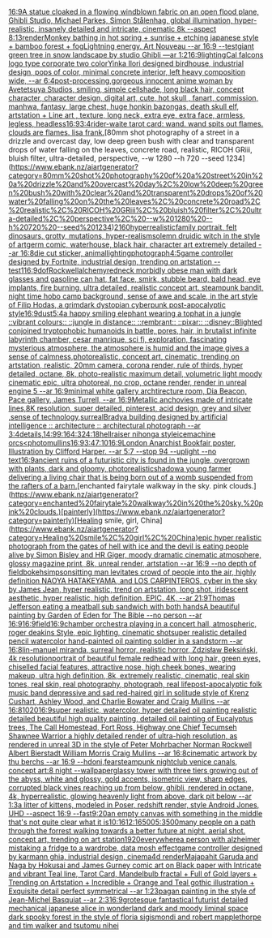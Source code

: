 [16:9](https://www.ebank.nz/aiartgenerator?category=16%3A9)[A statue cloaked in a flowing windblown fabric on an open flood plane, Ghibli Studio, Michael Parkes, Simon Stålenhag, global illumination, hyper-realistic, insanely detailed and intricate, cinematic 8k --aspect 8:13](https://www.ebank.nz/aiartgenerator?category=A%20statue%20cloaked%20in%20a%20flowing%20windblown%20fabric%20on%20an%20open%20flood%20plane%2C%20Ghibli%20Studio%2C%20Michael%20Parkes%2C%20Simon%20St%C3%A5lenhag%2C%20global%20illumination%2C%20hyper-realistic%2C%20insanely%20detailed%20and%20intricate%2C%20cinematic%208k%20--aspect%208%3A13)[render](https://www.ebank.nz/aiartgenerator?category=render)[Monkey bathing in hot spring + sunrise + etching japanese style + bamboo forest + fog](https://www.ebank.nz/aiartgenerator?category=Monkey%20bathing%20in%20hot%20spring%20%2B%20sunrise%20%2B%20etching%20japanese%20style%20%2B%20bamboo%20forest%20%2B%20fog)[Lightning energy. Art Nouveau --ar 16:9 --test](https://www.ebank.nz/aiartgenerator?category=Lightning%20energy.%20Art%20Nouveau%20--ar%2016%3A9%20--test)[giant green tree in snow landscape by studio Ghibli —ar 1:2](https://www.ebank.nz/aiartgenerator?category=giant%20green%20tree%20in%20snow%20landscape%20by%20studio%20Ghibli%20%E2%80%94ar%201%3A2)[16:9](https://www.ebank.nz/aiartgenerator?category=16%3A9)[lighting](https://www.ebank.nz/aiartgenerator?category=lighting)[Cal falcons logo type corporate two color](https://www.ebank.nz/aiartgenerator?category=Cal%20falcons%20logo%20type%20corporate%20two%20color)[Yinka Ilori designed birdhouse, industrial design, pops of color, minimal concrete interior, left heavy composition wide, --ar 6:4](https://www.ebank.nz/aiartgenerator?category=Yinka%20Ilori%20designed%20birdhouse%2C%20industrial%20design%2C%20pops%20of%20color%2C%20minimal%20concrete%20interior%2C%20left%20heavy%20composition%20wide%2C%20--ar%206%3A4)[post-processing,](https://www.ebank.nz/aiartgenerator?category=post-processing%2C)[gorgeous innocent anime woman by Avetetsuya Studios, smiling, simple cellshade, long black  hair, concept character, character design, digital art, cute, hot skull , fanart, commission, manhwa, fantasy, large chest, huge honkin bazongas, death skull elf, artstation  +  Line art , texture, long neck, extra eye, extra face, armless, legless, headless](https://www.ebank.nz/aiartgenerator?category=gorgeous%20innocent%20anime%20woman%20by%20Avetetsuya%20Studios%2C%20smiling%2C%20simple%20cellshade%2C%20long%20black%20%20hair%2C%20concept%20character%2C%20character%20design%2C%20digital%20art%2C%20cute%2C%20hot%20skull%20%2C%20fanart%2C%20commission%2C%20manhwa%2C%20fantasy%2C%20large%20chest%2C%20huge%20honkin%20bazongas%2C%20death%20skull%20elf%2C%20artstation%20%20%2B%20%20Line%20art%20%2C%20texture%2C%20long%20neck%2C%20extra%20eye%2C%20extra%20face%2C%20armless%2C%20legless%2C%20headless)[16:9](https://www.ebank.nz/aiartgenerator?category=16%3A9)[3:4](https://www.ebank.nz/aiartgenerator?category=3%3A4)[rider-waite tarot card: wand. wand spits out flames. clouds are flames. lisa frank.](https://www.ebank.nz/aiartgenerator?category=rider-waite%20tarot%20card%3A%20wand.%20wand%20spits%20out%20flames.%20clouds%20are%20flames.%20lisa%20frank.)[80mm shot photography of a street in a drizzle and overcast day, low deep green bush with clear and transparent drops of water falling on the leaves, concrete road, realistic, RICOH GRiii, bluish filter, ultra-detailed, perspective, --w 1280 --h 720 --seed 1234](https://www.ebank.nz/aiartgenerator?category=80mm%20shot%20photography%20of%20a%20street%20in%20a%20drizzle%20and%20overcast%20day%2C%20low%20deep%20green%20bush%20with%20clear%20and%20transparent%20drops%20of%20water%20falling%20on%20the%20leaves%2C%20concrete%20road%2C%20realistic%2C%20RICOH%20GRiii%2C%20bluish%20filter%2C%20ultra-detailed%2C%20perspective%2C%20--w%201280%20--h%20720%20--seed%201234)[2160](https://www.ebank.nz/aiartgenerator?category=2160)[hyperrealistic](https://www.ebank.nz/aiartgenerator?category=hyperrealistic)[family portrait, felt dinosaurs, grotty, mutations, hyper-realism](https://www.ebank.nz/aiartgenerator?category=family%20portrait%2C%20felt%20dinosaurs%2C%20grotty%2C%20mutations%2C%20hyper-realism)[solemn druidic witch in the style of artgerm comic, waterhouse, black hair, character art extremely detailed --ar 16:8](https://www.ebank.nz/aiartgenerator?category=solemn%20druidic%20witch%20in%20the%20style%20of%20artgerm%20comic%2C%20waterhouse%2C%20black%20hair%2C%20character%20art%20extremely%20detailed%20--ar%2016%3A8)[die cut sticker, animal](https://www.ebank.nz/aiartgenerator?category=die%20cut%20sticker%2C%20animal)[lighting](https://www.ebank.nz/aiartgenerator?category=lighting)[photograph](https://www.ebank.nz/aiartgenerator?category=photograph)[4:5](https://www.ebank.nz/aiartgenerator?category=4%3A5)[game controller designed by Fortnite, industrial design, trending on artstation -- test](https://www.ebank.nz/aiartgenerator?category=game%20controller%20designed%20by%20Fortnite%2C%20industrial%20design%2C%20trending%20on%20artstation%20--%20test)[1](https://www.ebank.nz/aiartgenerator?category=1)[16:9](https://www.ebank.nz/aiartgenerator?category=16%3A9)[dof](https://www.ebank.nz/aiartgenerator?category=dof)[Rockwell](https://www.ebank.nz/aiartgenerator?category=Rockwell)[alchemy](https://www.ebank.nz/aiartgenerator?category=alchemy)[redneck morbidly obese man with dark glasses and gasoline can hat, fat face, smirk, stubble beard, bald head, eye implants, fire burning, ultra detailed, realistic concept art. steampunk bandit, night time hobo camp background, sense of awe and scale, in the art style of Filip Hodas, a grimdark dystopian cyberpunk post-apocalyptic style](https://www.ebank.nz/aiartgenerator?category=redneck%20morbidly%20obese%20man%20with%20dark%20glasses%20and%20gasoline%20can%20hat%2C%20fat%20face%2C%20smirk%2C%20stubble%20beard%2C%20bald%20head%2C%20eye%20implants%2C%20fire%20burning%2C%20ultra%20detailed%2C%20realistic%20concept%20art.%20steampunk%20bandit%2C%20night%20time%20hobo%20camp%20background%2C%20sense%20of%20awe%20and%20scale%2C%20in%20the%20art%20style%20of%20Filip%20Hodas%2C%20a%20grimdark%20dystopian%20cyberpunk%20post-apocalyptic%20style)[16:9](https://www.ebank.nz/aiartgenerator?category=16%3A9)[dust](https://www.ebank.nz/aiartgenerator?category=dust)[](https://www.ebank.nz/aiartgenerator?category=)[5:4](https://www.ebank.nz/aiartgenerator?category=5%3A4)[a happy smiling elephant wearing a tophat in a jungle ::vibrant colours:: ::jungle in distance:: ::rembrant:: ::pixar:: ::disney::](https://www.ebank.nz/aiartgenerator?category=a%20happy%20smiling%20elephant%20wearing%20a%20tophat%20in%20a%20jungle%20%3A%3Avibrant%20colours%3A%3A%20%3A%3Ajungle%20in%20distance%3A%3A%20%3A%3Arembrant%3A%3A%20%3A%3Apixar%3A%3A%20%3A%3Adisney%3A%3A)[Blighted conjoined tryptophobic humanoids in battle, pores, hair, in brutalist infinite labyrinth chamber, cesar manrique, sci fi, exploration, fascinating mysterious atmosphere, the atmosphere is humid and the image gives a sense of calmness,photorealistic, concept art, cinematic, trending on artstation, realistic, 20mm camera, corona render, rule of thirds, hyper detailed, octane, 8k, photo-realistic maximum detail, volumetric light moody cinematic epic, ultra photoreal, no crop,  octane render, render in unreal engine 5 --ar 16:9](https://www.ebank.nz/aiartgenerator?category=Blighted%20conjoined%20tryptophobic%20humanoids%20in%20battle%2C%20pores%2C%20hair%2C%20in%20brutalist%20infinite%20labyrinth%20chamber%2C%20cesar%20manrique%2C%20sci%20fi%2C%20exploration%2C%20fascinating%20mysterious%20atmosphere%2C%20the%20atmosphere%20is%20humid%20and%20the%20image%20gives%20a%20sense%20of%20calmness%2Cphotorealistic%2C%20concept%20art%2C%20cinematic%2C%20trending%20on%20artstation%2C%20realistic%2C%2020mm%20camera%2C%20corona%20render%2C%20rule%20of%20thirds%2C%20hyper%20detailed%2C%20octane%2C%208k%2C%20photo-realistic%20maximum%20detail%2C%20volumetric%20light%20moody%20cinematic%20epic%2C%20ultra%20photoreal%2C%20no%20crop%2C%20%20octane%20render%2C%20render%20in%20unreal%20engine%205%20--ar%2016%3A9)[minimal white gallery archtirecture room, Dia Beacon, Pace gallery, James Turrell, --ar 16:9](https://www.ebank.nz/aiartgenerator?category=minimal%20white%20gallery%20archtirecture%20room%2C%20Dia%20Beacon%2C%20Pace%20gallery%2C%20James%20Turrell%2C%20--ar%2016%3A9)[Metallic anchovies made of intricate lines,8K resolution, super detailed, pinterest, acid design, grey and silver ,sense of technology,surreal](https://www.ebank.nz/aiartgenerator?category=Metallic%20anchovies%20made%20of%20intricate%20lines%2C8K%20resolution%2C%20super%20detailed%2C%20pinterest%2C%20acid%20design%2C%20grey%20and%20silver%20%2Csense%20of%20technology%2Csurreal)[Brady](https://www.ebank.nz/aiartgenerator?category=Brady)[a building designed by artificial intelligence :: architecture :: architectural photograph --ar 3:4](https://www.ebank.nz/aiartgenerator?category=a%20building%20designed%20by%20artificial%20intelligence%20%3A%3A%20architecture%20%3A%3A%20architectural%20photograph%20--ar%203%3A4)[details,](https://www.ebank.nz/aiartgenerator?category=details%2C)[14:9](https://www.ebank.nz/aiartgenerator?category=14%3A9)[9:16](https://www.ebank.nz/aiartgenerator?category=9%3A16)[4:3](https://www.ebank.nz/aiartgenerator?category=4%3A3)[24:18](https://www.ebank.nz/aiartgenerator?category=24%3A18)[hellraiser nihonga style](https://www.ebank.nz/aiartgenerator?category=hellraiser%20nihonga%20style)[ice](https://www.ebank.nz/aiartgenerator?category=ice)[machine orcs](https://www.ebank.nz/aiartgenerator?category=machine%20orcs)[<photo](https://www.ebank.nz/aiartgenerator?category=%3Cphoto)[mullins](https://www.ebank.nz/aiartgenerator?category=mullins)[16:9](https://www.ebank.nz/aiartgenerator?category=16%3A9)[3:4](https://www.ebank.nz/aiartgenerator?category=3%3A4)[7:10](https://www.ebank.nz/aiartgenerator?category=7%3A10)[16:9](https://www.ebank.nz/aiartgenerator?category=16%3A9)[London Anarchist Bookfair poster,  Illustration by Clifford Harper. --ar 5:7 --stop 94 --uplight --no text](https://www.ebank.nz/aiartgenerator?category=London%20Anarchist%20Bookfair%20poster%2C%20%20Illustration%20by%20Clifford%20Harper.%20--ar%205%3A7%20--stop%2094%20--uplight%20--no%20text)[16:9](https://www.ebank.nz/aiartgenerator?category=16%3A9)[ancient ruins of a futuristic city is found in the jungle, overgrown with plants, dark and gloomy, photorealistic](https://www.ebank.nz/aiartgenerator?category=ancient%20ruins%20of%20a%20futuristic%20city%20is%20found%20in%20the%20jungle%2C%20overgrown%20with%20plants%2C%20dark%20and%20gloomy%2C%20photorealistic)[shadow](https://www.ebank.nz/aiartgenerator?category=shadow)[a young farmer delivering a living chair that is  being born out of a womb suspended from the rafters of a barn.](https://www.ebank.nz/aiartgenerator?category=a%20young%20farmer%20delivering%20a%20living%20chair%20that%20is%20%20being%20born%20out%20of%20a%20womb%20suspended%20from%20the%20rafters%20of%20a%20barn.)[enchanted fairytale walkway in the sky. pink clouds.](https://www.ebank.nz/aiartgenerator?category=enchanted%20fairytale%20walkway%20in%20the%20sky.%20pink%20clouds.)[painterly](https://www.ebank.nz/aiartgenerator?category=painterly)[Healing smile, girl, China](https://www.ebank.nz/aiartgenerator?category=Healing%20smile%2C%20girl%2C%20China)[epic hyper realistic photograph from the gates of hell with ice and the devil is eating people alive by Simon Bisley and HR Giger, moody dramatic cinematic atmosphere, glossy magazine print, 8k, unreal render, artstation --ar 16:9 --no depth of field](https://www.ebank.nz/aiartgenerator?category=epic%20hyper%20realistic%20photograph%20from%20the%20gates%20of%20hell%20with%20ice%20and%20the%20devil%20is%20eating%20people%20alive%20by%20Simon%20Bisley%20and%20HR%20Giger%2C%20moody%20dramatic%20cinematic%20atmosphere%2C%20glossy%20magazine%20print%2C%208k%2C%20unreal%20render%2C%20artstation%20--ar%2016%3A9%20--no%20depth%20of%20field)[bokeh](https://www.ebank.nz/aiartgenerator?category=bokeh)[simpson](https://www.ebank.nz/aiartgenerator?category=simpson)[sitting man levitates crowd of people into the air, highly definition NAOYA HATAKEYAMA, and LOS CARPINTEROS, cyber in the sky by James Jean, hyper realistic, trend on artstation, long shot, iridescent aesthetic, hyper realistic, high definition, EPIC, 4K, --ar 21:9](https://www.ebank.nz/aiartgenerator?category=sitting%20man%20levitates%20crowd%20of%20people%20into%20the%20air%2C%20highly%20definition%20NAOYA%20HATAKEYAMA%2C%20and%20LOS%20CARPINTEROS%2C%20cyber%20in%20the%20sky%20by%20James%20Jean%2C%20hyper%20realistic%2C%20trend%20on%20artstation%2C%20long%20shot%2C%20iridescent%20aesthetic%2C%20hyper%20realistic%2C%20high%20definition%2C%20EPIC%2C%204K%2C%20--ar%2021%3A9)[Thomas Jefferson eating a meatball sub sandwich with both hands](https://www.ebank.nz/aiartgenerator?category=Thomas%20Jefferson%20eating%20a%20meatball%20sub%20sandwich%20with%20both%20hands)[A beautiful painting by Garden of Eden for The Bible --no person --ar 16:9](https://www.ebank.nz/aiartgenerator?category=A%20beautiful%20painting%20by%20Garden%20of%20Eden%20for%20The%20Bible%20--no%20person%20--ar%2016%3A9)[16:9](https://www.ebank.nz/aiartgenerator?category=16%3A9)[field](https://www.ebank.nz/aiartgenerator?category=field)[16:9](https://www.ebank.nz/aiartgenerator?category=16%3A9)[chamber orchestra playing in a concert hall, atmospheric, roger deakins Style, epic lighting, cinematic shotsuper realistic detailed pencil watercolor hand-painted oil painting soldier in a sandstorm --ar 16:8](https://www.ebank.nz/aiartgenerator?category=chamber%20orchestra%20playing%20in%20a%20concert%20hall%2C%20atmospheric%2C%20roger%20deakins%20Style%2C%20epic%20lighting%2C%20cinematic%20shotsuper%20realistic%20detailed%20pencil%20watercolor%20hand-painted%20oil%20painting%20soldier%20in%20a%20sandstorm%20--ar%2016%3A8)[lin-manuel miranda, surreal horror, realistic horror, Zdzisław Beksiński, 4k resolution](https://www.ebank.nz/aiartgenerator?category=lin-manuel%20miranda%2C%20surreal%20horror%2C%20realistic%20horror%2C%20Zdzis%C5%82aw%20Beksi%C5%84ski%2C%204k%20resolution)[portrait of beautiful female redhead with long hair, green eyes, chiselled facial features, attractive nose, high cheek bones, wearing makeup, ultra high definition, 8k, extremely realistic, cinematic, real skin tones, real skin, real photography, photograph, real lifepost-apocalyptic folk music band depressive and sad red-haired girl in solitude style of Krenz Cushart, Ashley Wood, and Charlie Bowater and Craig Mullins --ar 16:8](https://www.ebank.nz/aiartgenerator?category=portrait%20of%20beautiful%20female%20redhead%20with%20long%20hair%2C%20green%20eyes%2C%20chiselled%20facial%20features%2C%20attractive%20nose%2C%20high%20cheek%20bones%2C%20wearing%20makeup%2C%20ultra%20high%20definition%2C%208k%2C%20extremely%20realistic%2C%20cinematic%2C%20real%20skin%20tones%2C%20real%20skin%2C%20real%20photography%2C%20photograph%2C%20real%20lifepost-apocalyptic%20folk%20music%20band%20depressive%20and%20sad%20red-haired%20girl%20in%20solitude%20style%20of%20Krenz%20Cushart%2C%20Ashley%20Wood%2C%20and%20Charlie%20Bowater%20and%20Craig%20Mullins%20--ar%2016%3A8)[1020](https://www.ebank.nz/aiartgenerator?category=1020)[16:9](https://www.ebank.nz/aiartgenerator?category=16%3A9)[super realistic, watercolor, hyper detailed oil painting realistic detailed beautiful high quality painting, detailed oil painting of Eucalyptus trees, The Call Homestead, Fort Ross, Highway one Chief Tecumseh Shawnee Warrior  a highly detailed render of ultra-high resolution, as rendered in unreal 3D in the style of Peter Mohrbacher Norman Rockwell Albert Bierstadt William Morris Craig Mullins --ar 16:8](https://www.ebank.nz/aiartgenerator?category=super%20realistic%2C%20watercolor%2C%20hyper%20detailed%20oil%20painting%20realistic%20detailed%20beautiful%20high%20quality%20painting%2C%20detailed%20oil%20painting%20of%20Eucalyptus%20trees%2C%20The%20Call%20Homestead%2C%20Fort%20Ross%2C%20Highway%20one%20Chief%20Tecumseh%20Shawnee%20Warrior%20%20a%20highly%20detailed%20render%20of%20ultra-high%20resolution%2C%20as%20rendered%20in%20unreal%203D%20in%20the%20style%20of%20Peter%20Mohrbacher%20Norman%20Rockwell%20Albert%20Bierstadt%20William%20Morris%20Craig%20Mullins%20--ar%2016%3A8)[cinematic artwork by thu berchs --ar 16:9 --hd](https://www.ebank.nz/aiartgenerator?category=cinematic%20artwork%20by%20thu%20berchs%20--ar%2016%3A9%20--hd)[oni,fear](https://www.ebank.nz/aiartgenerator?category=oni%2Cfear)[steampunk nightclub venice canals, concept art:8 night --wallpaper](https://www.ebank.nz/aiartgenerator?category=steampunk%20nightclub%20venice%20canals%2C%20concept%20art%3A8%20night%20--wallpaper)[glassy tower with three tiers growing out of the abyss, white and glossy, gold accents, isometric view, sharp edges, corrupted black vines reaching up from below, ghibli, rendered in octane, 4k, hyperrealistic, glowing heavenly light from above, dark pit below --ar 1:3](https://www.ebank.nz/aiartgenerator?category=glassy%20tower%20with%20three%20tiers%20growing%20out%20of%20the%20abyss%2C%20white%20and%20glossy%2C%20gold%20accents%2C%20isometric%20view%2C%20sharp%20edges%2C%20corrupted%20black%20vines%20reaching%20up%20from%20below%2C%20ghibli%2C%20rendered%20in%20octane%2C%204k%2C%20hyperrealistic%2C%20glowing%20heavenly%20light%20from%20above%2C%20dark%20pit%20below%20--ar%201%3A3)[a litter of kittens, modeled in Poser, redshift render, style Android Jones, UHD --aspect 16:9  --fast](https://www.ebank.nz/aiartgenerator?category=a%20litter%20of%20kittens%2C%20modeled%20in%20Poser%2C%20redshift%20render%2C%20style%20Android%20Jones%2C%20UHD%20--aspect%2016%3A9%20%20--fast)[9:20](https://www.ebank.nz/aiartgenerator?category=9%3A20)[an empty canvas with something in the middle that's not quite clear what it is](https://www.ebank.nz/aiartgenerator?category=an%20empty%20canvas%20with%20something%20in%20the%20middle%20that%27s%20not%20quite%20clear%20what%20it%20is)[10:16](https://www.ebank.nz/aiartgenerator?category=10%3A16)[12:16](https://www.ebank.nz/aiartgenerator?category=12%3A16)[500](https://www.ebank.nz/aiartgenerator?category=500)[5:3](https://www.ebank.nz/aiartgenerator?category=5%3A3)[500](https://www.ebank.nz/aiartgenerator?category=500)[many people on a path through the forrest walking towards a better future at night. aerial shot. concept art, trending on art station](https://www.ebank.nz/aiartgenerator?category=many%20people%20on%20a%20path%20through%20the%20forrest%20walking%20towards%20a%20better%20future%20at%20night.%20aerial%20shot.%20concept%20art%2C%20trending%20on%20art%20station)[1920](https://www.ebank.nz/aiartgenerator?category=1920)[everywhere](https://www.ebank.nz/aiartgenerator?category=everywhere)[a person with alzheimer mistaking a fridge to a wardrobe, data mosh effect](https://www.ebank.nz/aiartgenerator?category=a%20person%20with%20alzheimer%20mistaking%20a%20fridge%20to%20a%20wardrobe%2C%20data%20mosh%20effect)[game controller designed by karmann ghia, industrial design, cinema4d render](https://www.ebank.nz/aiartgenerator?category=game%20controller%20designed%20by%20karmann%20ghia%2C%20industrial%20design%2C%20cinema4d%20render)[Majapahit Garuda and Naga by Hokusai and James Gurney comic art on Black paper with Intricate and vibrant Teal line, Tarot Card, Mandelbulb fractal + Full of Gold layers + Trending on Artstation + Incredible + Orange and Teal gothic illustration + Exquisite detail perfect symmetrical --ar 1:2](https://www.ebank.nz/aiartgenerator?category=Majapahit%20Garuda%20and%20Naga%20by%20Hokusai%20and%20James%20Gurney%20comic%20art%20on%20Black%20paper%20with%20Intricate%20and%20vibrant%20Teal%20line%2C%20Tarot%20Card%2C%20Mandelbulb%20fractal%20%2B%20Full%20of%20Gold%20layers%20%2B%20Trending%20on%20Artstation%20%2B%20Incredible%20%2B%20Orange%20and%20Teal%20gothic%20illustration%20%2B%20Exquisite%20detail%20perfect%20symmetrical%20--ar%201%3A2)[3](https://www.ebank.nz/aiartgenerator?category=3)[pagan painting in the style of Jean-Michel Basquiat --ar 2:3](https://www.ebank.nz/aiartgenerator?category=pagan%20painting%20in%20the%20style%20of%20Jean-Michel%20Basquiat%20--ar%202%3A3)[16:9](https://www.ebank.nz/aiartgenerator?category=16%3A9)[grotesque fantastical futurist detailed mechanical japanese alice in wonderland dark and moody liminal space dark spooky forest in the style of floria sigismondi and robert mapplethorpe and tim walker and tsutomu nihei](https://www.ebank.nz/aiartgenerator?category=grotesque%20fantastical%20futurist%20detailed%20mechanical%20japanese%20alice%20in%20wonderland%20dark%20and%20moody%20liminal%20space%20dark%20spooky%20forest%20in%20the%20style%20of%20floria%20sigismondi%20and%20robert%20mapplethorpe%20and%20tim%20walker%20and%20tsutomu%20nihei)